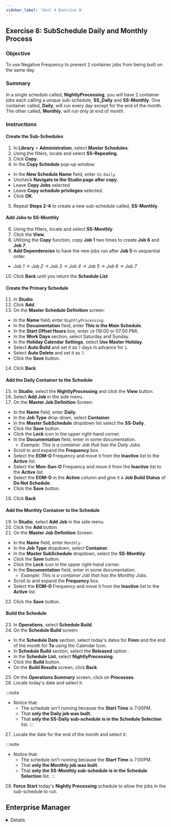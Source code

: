 ```yaml
---
sidebar_label: 'Unit 4 Exercise 8'
---
```


## Exercise 8: SubSchedule Daily and Monthly Process

### Objective

To use Negative Frequency to prevent 2 container jobs from being built on the same day.

### Summary

In a single schedule called, **NightlyProcessing**, you will have 2 container jobs each calling a unique sub-schedule, **SS_Daily** and **SS-Monthly**. One container called, **Daily**, will run every day except for the end of the month. The other called, **Monthly**, will run only at end of month.

### Instructions

#### Create the Sub-Schedules

1.  In **Library** > **Administration**, select **Master Schedules**. 
2.  Using the filters, locate and select **SS-Repeating**. 
3.  Click **Copy**.
4.  In the **Copy Schedule** pop-up window:
* In the **New Schedule Name** field, enter ```SS-Daily```
* Uncheck **Navigate to the Studio page after copy**.
* Leave **Copy Jobs** selected
* Leave **Copy schedule privileges** selected.
* Click **OK**.
5.  Repeat **Steps 2-4** to create a new sub-schedule called, **SS-Monthly**.

#### Add Jobs to SS-Monthly

6.  Using the filters, locate and select **SS-Monthly**. 
7.  Click the **View**.
8.  Utilizing the **Copy** function, copy **Job 1** two times to create **Job 6** and **Job 7**.
9.  **Add Dependencies** to have the new jobs run after **Job 5** in sequential order.
* _Job 1 &rarr; Job 2 &rarr; Job 3 &rarr; Job 4 &rarr; Job 5 &rarr; Job 6 &rarr; Job 7_
10. Click **Back** until you return the **Schedule List**

#### Create the Primary Schedule

11.  In **Studio**.
12.  Click **Add**. 
13.  On the **Master Schedule Definition** screen:
* In the **Name** field, enter ```NightlyProcessing```. 
* In the **Documentation** field, enter **This is the Main Schedule**.
* In the **Start Offset Hours** box, enter ```19``` (19:00 or 07:00 PM).
* In the **Work Days** section, select Saturday and Sunday.
* In the **Holiday Calendar Settings**, select **Use Master Holiday**.
* Select **Auto Build** and set it as ```7``` days in advance for ```1```.  
* Select **Auto Delete** and set it as ```7```.
* Click the **Save** button.
14.  Click **Back**

#### Add the Daily Container to the Schedule

15.  In **Studio**, select the **NightlyProcessing** and click the **View** button.
16.  Select  **Add Job** in the side menu.
17.  On the **Master Job Definition** Screen:
* In the **Name** field, enter **Daily**. 
* In the **Job Type** drop-down, select **Container**.
* In the **Master SubSchedule** dropdown list select the **SS-Daily**.
* Click the **Save** button.
* Click the **Lock** icon in the upper right-hand corner.
* In the **Documentation** field, enter in some documentation.
  * _Example: This is a container Job that has the Daily Jobs._
* Scroll to and expand the **Frequency** box.
* Select the **EOM-O** Frequency and move it from the **Inactive** list to the **Active** list.
* Select the **Mon-Sun-O** Frequency and move it from the **Inactive** list to the **Active** list.
* Select the **EOM-O** in the **Active** column and give it a **Job Build Status** of **Do Not Schedule**.
* Click the **Save** button.
18. Click **Back**

#### Add the Monthly Container to the Schedule

19.  In **Studio**, select **Add Job** in the side menu. 
20.  Click the **Add** button. 
21.  On the **Master Job Definition** Screen:
* In the **Name** field, enter ```Monthly```. 
* In the **Job Type** dropdown, select **Container**.
* In the **Master SubSchedule** dropdown, select the **SS-Monthly**.
* Click the **Save** button.
* Click the **Lock** icon in the upper right-hand corner.
* In the **Documentation** field, enter in some documentation.
  * _Example: This is a container Job that has the Monthly Jobs._
* Scroll to and expand the **Frequency** box.
* Select the **EOM-O** Frequency and move it from the **Inactive** list to the **Active** list.
22. Click the **Save** button.

#### Build the Schedule

23. In **Operations**, select **Schedule Build**.
24. On the **Schedule Build** screen:
* In the **Schedule Date** section, select today's dates for **From** and the end of the month for **To** using the Calendar Icon.
* In **Schedule Build** section, select the **Released** option .
* In the **Schedule List**, select **NightlyProcessing**.
* Click the **Build** button.
* On the **Build Results** screen, click **Back**.
25. On the **Operations Summary** screen, click on **Processes**.
26. Locate today's date and select it.

:::note
* Notice that:
  * The schedule isn't running because the **Start Time** is 7:00PM.
  * That **only the Daily job was built.**
  * That **only the SS-Daily sub-schedule is in the Schedule Selection** list.
:::

27. Locate the date for the end of the month and select it.

:::note
* Notice that:
  * The schedule isn't running because the **Start Time** is 7:00PM.
  * That **only the Monthly job was built.**
  * That **only the SS-Monthly sub-schedule is in the Schedule Selection** list.
:::

28. **Force Start** today's **Nightly Processing** schedule to allow the jobs in the sub-schedule to run.

## Enterprise Manager

<details>

:::tip 

[Walkthrough Video - Unit 4 Exercise 8](../static/videobasic/U4E8.mp4)

:::


**Create the first SubSchedule (Daily)**

1.  Under the **Administration** topic, Double-Click on **Schedule Master**. 
2.  Click the **Add** button on the **Schedule Master** toolbar. 
3.  In the **Name**   field, enter **SS-Daily**. 
4.  In the **Documentation**   field, enter **This is the Daily SubSchedule**.
5.  In the **Start Time** box, notice the default of ```00:00``` (midnight).
6.  Keep **Monday through Friday** selected for the **Workdays per Week** for the Schedule to run.
7.  In the **Schedule Properties** frame, mark the **SubSchedule** checkbox.
8.  Click the **Save** button on the Schedule Master toolbar.

**Create the SubSchedule (Monthly)**

9.  Under the **Administration** topic, Double-Click on **Schedule Master** (if not open). 
10.  Click the **Add** button on the **Schedule Master** toolbar. 
11.  In the **Name**   field, enter **SS-Monthly**. 
12.  In the **Documentation**   field, enter **This is the Monthly SubSchedule**.
13.  In the **Start Time** box, notice the default of ```00:00``` (midnight).
14.  Keep **Monday through Friday** selected for the **Workdays per Week** for the Schedule to run.
15.  In the **Schedule Properties** frame, mark the **SubSchedule** checkbox.
16.  Click the **Save** button on the **Schedule Master** toolbar.
17.  Close the **Schedule Master** tab.

**Add Jobs within the Daily SubSchedule**

18.  Under the **Administration** topic, Double-Click on **Job Master**. Select the **SS-Daily**.
19.  Click the **Add** button on the **Job Master** toolbar. 
20.  In the **Name**   field, enter **Daily Job 1**.
21.  In the **Job Type** drop-down list, select ```Windows```.
22.  In the **Primary Machine** drop-down list, select the ```SMATraining``` machine. 
23.  In the **User ID** drop-down list, select ```SMATRAINING\SMAUSER```. 
24.  In the **Command Line**, use **Ctrl+F** and select the command line that looks like this:
```"[[MI.PathWindows]]\genericp.exe" -t[[SI.RUNTIME]] -e0```
25.  Click the **Save** button on the **Job Master** toolbar. 
26.  Click the **Frequency** tab.
27.  Within the **Frequency list** frame, click the **Add** button.
28.  Click inside the option button to **Use existing Frequency**.
29.  In the **Frequency** drop-down list, select ```Mon-Fri-N```. 
30.  Click **Next**.
31.  Click the **Finish** button.
32.  On the **Job Master** Toolbar, click the **Copy** button or press **Ctrl+Insert**).
33.  Name the **Job Daily Job 2**.
34.  Click **OK**.
35.  Repeat steps 32 to 34 to create Jobs **Daily Job 3**, **Daily Job 4**, and **Daily Job 5**.
36.  Close the **Job Master**.
37.  Use **Workflow Designer** to create **Job Dependencies** the way you want and then close **Workflow Designer**.

**Add Jobs within the Monthly SubSchedule**

38.  Under the **Administration** topic, Double-Click on **Job Master**. Select the **SS-Monthly**.
39.  Click the **Add** button on the **Job Master** toolbar. 
40.  In the **Name**   field, enter **Monthly Job 1**.
41.  In the **Job Type** drop-down list, select ```Windows```.
42.  In the **Primary Machine** drop-down list, select the ```SMATraining``` machine. 
43.  In the **User ID** drop-down list, select ```SMATRAINING\SMAUSER```. 
44.  In the **Command Line**, type **Ctrl+F** and select the command line that looks like this:
```"[[MI.PathWindows]]\genericp.exe" -t[[SI.RUNTIME]] -e0```
45.  Click the **Save** button on the **Job Master** toolbar. 
46.  Click the **Frequency** tab.
47.  Within the **Frequency list** frame, click the **Add** button.
48.  Create a new **Frequency**. The name will be ```End-of-Month-B```. Click **Next**.
49.  In the **Frequency Definition Wizard**, select **End of Period** in **When to Schedule** frame, be sure that **Month** is selected under **Periods** frame and **Before Date** is selected under **A/O/B/N** frame.
50.  Click the **Finish** button.
51.  On the **Job Master** Toolbar, click the **Copy** button or press **Ctrl+Insert**.
52.  Name the Job **Monthly Job 2**.
53.  Click **OK**.
54.  Repeat steps 51 to 53 to create Jobs **Monthly Job 3**, **Monthly Job 4**, **Monthly Job 5**, **Monthly Job 6**, and **Monthly Job 7**.
55.  Close the **Job Master** tab.
56.  Use **Workflow Designer** to create **Job Dependencies**.
57.  Close the **Workflow Designer**.

**Create the Primary Schedule**

58.  Under the **Administration** topic, Double-Click on **Schedule Master**. 
59.  Click the **Add** button on the **Schedule Master** toolbar. 
60.  In the **Name**   field, enter **Main-Schedule**. 
61.  In the **Documentation**   field, enter **This is the Main Schedule**.
62.  In the **Start Time** box, notice the default of ```00:00``` (midnight).
63.  Keep **Monday through Friday** selected for the **Workdays per Week** for the Schedule to run.
64.  Click the **Save** button on the **Schedule Master** toolbar.
65.  Close the **Schedule Master** tab.
66.  Under the **Administration** topic, Double-Click on **Job Master**. 

**Add the Daily SubSchedule to the Primary Schedule**

67.  Select the **Main-Schedule** from the **Schedule** drop-down list.
68.  Click the **Add** button on the **Job Master** toolbar. 
69.  In the **Name**   field, enter **Daily-Jobs**. 
70.  In the **Job Type** drop-down list, select **Container**.
71.  On the **Schedule to run as SubSchedule** drop-down list select the **SS-Daily**.
72.  Click the **Save** button on the **Job Master** toolbar.
73.  Click the **Frequency** tab.
74.  Within the **Frequency list** frame, click the **Add** button.
75.  Click inside the option button to **Use existing Frequency**.
76.  In the **Frequency** drop-down list, select ```Mon-Fri-N```.
77.  Click **Next** and then **Finish**.
78.  Click the **Instance Definition** tab.
79.  Click in the **Define Property Values** box.
80.  Enter: ```RUNTIME=10```
81.  Click the **Add** at the right-middle of the screen.
82.  Click the **Save** button on the **Job Master** toolbar.
83.  In the **Documentation**   field, enter **This is a container Job that has the Daily Jobs**.
84.  Click the **Save** button on the **Job Master** toolbar.
85.  Still on **Job Master**, be sure you have the **Main-Schedule** selected.

**Add the Monthly SubSchedule to the Primary Schedule**

86.  Click the **Add** button on the **Job Master** toolbar. 
87.  In the **Name**   field, enter **Monthly-Jobs**. 
88.  In the **Job Type** drop-down list, select **Container**.
89.  On the **Schedule to run as SubSchedule** drop-down list select the **SS-Monthly**.
90.  Click the **Save** button or on the **Job Master** toolbar or press **Ctrl+S**.
91.  Click the **Frequency** tab.
92.  Within the **Frequency** list frame, click the **Add** button.
93.  Click inside the option button to **Use Existing Frequency**.
94.  Select ```End-of-Month-B``` from the drop-down list.
95.  Click **Next**.
96.  Click the **Forecast** button and note that on the months noted above that the Job will run on the Friday before the end of the month if it falls on a weekend.
97.  Close the **Forecast** dialog box and then click **Finish** on the **Frequency Definition Wizard** screen.
98.  Click the **Instance Definition** tab.
99.  Click in the **Define Property Values** box.
100. Enter: ```RUNTIME=20```.
101. Click the **Add** at the right side of the **Define Property Values** frame.
102. Click the **Save** button on the **Job Master** toolbar.
103. Close the **Job Master** tab.

**Setup Job Dependencies between Container Jobs**

104. Under the **Administration** topic, Double-Click **Workflow Designer**.
105. Select **Main-Schedule** under the **Select Schedule** drop-down list.
106. Click the **Add Dependency** tool.
107. Click the **Daily-Jobs** box and then click the **Monthly-Jobs**.
108. Select **Excludes** under the **Dependency** type. 
109. Click **OK**.
110. Close the **Workflow Designer** tab.

![](../static/imgbasic/433.png)

**Build the Schedule**

111. Under the **Operation** topic, Double-Click **Schedule Build**.
    * Notice that **both SubSchedules _ARE NOT_ shown in the Schedule Selection** list.  
112. Click the **Main-Schedule** and click the **Build** button.  
113. On the Build Properties screen, leave On Hold selected and click OK.
    * This will build the Schedule **On Hold** for today  
114. Click the **Main-Schedule** again.  
115. On the **Start date**, select the **last working day of the month**.
    * The **Stop date** should be the same as **Start date**.  
116. Click the **Build** button.
117. On the **Build Properties** screen, leave **Released** selected and click **OK**.
    * This will build the Schedule **Released for the end of the month**.  
118. Close the Build Schedules screen.  
119.  Go to the **List** or **Matrix** view under the **Operation** topic or use **Solution Manager** to check the results.  
120.  **Release the Schedule** for today (if you want to see the Jobs running).  

</details>